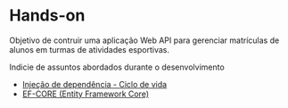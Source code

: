 # Hands-on

Objetivo de contruir uma aplicação Web API para gerenciar matrículas de alunos em turmas de atividades esportivas.

Indicie de assuntos abordados durante o desenvolvimento

- [Injeção de dependência - Ciclo de vida](di-life-time.md)
- [EF-CORE (Entity Framework Core)](ef-core-basics.md)